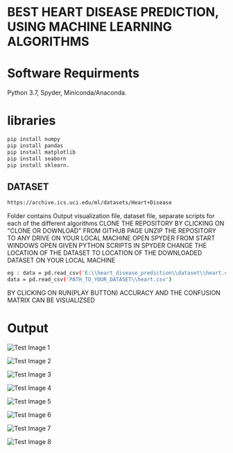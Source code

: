 # BEST HEART DISEASE PREDICTION, USING MACHINE LEARNING ALGORITHMS
#   Software Requirments
Python 3.7,
Spyder,
Miniconda/Anaconda.

# libraries
```bash
pip install numpy
pip install pandas
pip install matplotlib
pip install seaborn
pip install sklearn.
```

## DATASET 
```bash
https://archive.ics.uci.edu/ml/datasets/Heart+Disease
```

Folder contains Output visualization file, dataset file, separate scripts for each of the different algorithms
CLONE THE REPOSITORY BY CLICKING ON "CLONE OR DOWNLOAD" FROM GITHUB PAGE 
UNZIP THE REPOSITORY TO ANY DRIVE ON YOUR LOCAL MACHINE
OPEN SPYDER FROM START WINDOWS
OPEN GIVEN PYTHON SCRIPTS IN SPYDER 
CHANGE THE LOCATION OF THE DATASET TO LOCATION OF THE DOWNLOADED DATASET ON YOUR LOCAL MACHINE
```bash
eg : data = pd.read_csv('E:\\heart_disease_prediction\\dataset\\heart.csv')
data = pd.read_csv('PATH_TO_YOUR_DATASET\\heart.csv')
```
BY CLICKING ON RUN(PLAY BUTTON) ACCURACY AND THE CONFUSION MATRIX CAN BE VISUALIZSED

# Output 

![Test Image 1](3DTest.png)

![Test Image 2]("3DTest.png")

![Test Image 3](/3DTest.png)

![Test Image 4](https://github.com/tograh/testrepository/3DTest.png)

![Test Image 5](https://.../3DTest.png)

![Test Image 6](master/3DTest.png)

![Test Image 7](https://github.com/tograh/testrepository/master/3DTest.png)

![Test Image 8](https://raw.githubusercontent.com/tograh/testrepository/master/3DTest.png)
